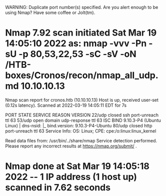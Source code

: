 WARNING: Duplicate port number(s) specified.  Are you alert enough to be using Nmap?  Have some coffee or Jolt(tm).
# Nmap 7.92 scan initiated Sat Mar 19 14:05:10 2022 as: nmap -vvv -Pn -sU -p 80,53,22,53 -sC -sV -oN /HTB-boxes/Cronos/recon/nmap_all_udp.md 10.10.10.13
Nmap scan report for cronos.htb (10.10.10.13)
Host is up, received user-set (0.12s latency).
Scanned at 2022-03-19 14:05:11 EDT for 7s

PORT   STATE  SERVICE REASON              VERSION
22/udp closed ssh     port-unreach ttl 63
53/udp open   domain  udp-response ttl 63 ISC BIND 9.10.3-P4 (Ubuntu Linux)
| dns-nsid: 
|_  bind.version: 9.10.3-P4-Ubuntu
80/udp closed http    port-unreach ttl 63
Service Info: OS: Linux; CPE: cpe:/o:linux:linux_kernel

Read data files from: /usr/bin/../share/nmap
Service detection performed. Please report any incorrect results at https://nmap.org/submit/ .
# Nmap done at Sat Mar 19 14:05:18 2022 -- 1 IP address (1 host up) scanned in 7.62 seconds
